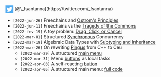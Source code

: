 <img src="twitter.png" style="vertical-align:middle">
[@\_fsantanna](https://twitter.com/_fsantanna)

- `[2022-jun-26]` Freechains and [Ostrom's Principles](Freechains/cpr.md)
- `[2022-jun-11]` Freechains vs the [Tragedy of the Commons](Freechains/tragedy.md)
- `[2022-fev-19]` A toy problem: [Drag, Click, or Cancel](toy.md)
- `[2022-mar-01]` Structured [Synchronous](sc.md) Concurrency
- `[2022-mar-19]` Algebraic Data Types with [Subtyping and Inheritance](adts.md)
- `[2022-mar-26]` On rewriting [Pingus](Pingus/pingus.md) from C++ to Ceu
    - `[2022-mar-29]` A structured [main menu](Pingus/menu.md)
    - `[2022-mar-31]` Menu [buttons](Pingus/buttons.md) as local tasks
    - `[2022-apr-03]` A self-reacting [button](Pingus/button.md)
    - `[2022-apr-05]` A structured main menu: [full code](Pingus/menu-full.md)
